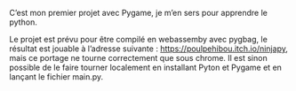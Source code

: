 C’est mon premier projet avec Pygame, je m’en sers pour apprendre le python.

Le projet est prévu pour être compilé en webassemby avec pygbag, le résultat est jouable à l’adresse suivante : https://poulpehibou.itch.io/ninjapy, mais ce portage ne tourne correctement que sous chrome.
Il est sinon possible de le faire tourner localement en installant Pyton et Pygame et en lançant le fichier main.py.
